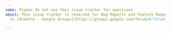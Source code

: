 ```yaml
---
name: Please do not use this issue tracker for questions
about: This issue tracker is reserved for Bug Reports and Feature Request. Post questions
  to [dcm4che - Google Groups](https://groups.google.com/forum/#!forum/dcm4che).

---
```



